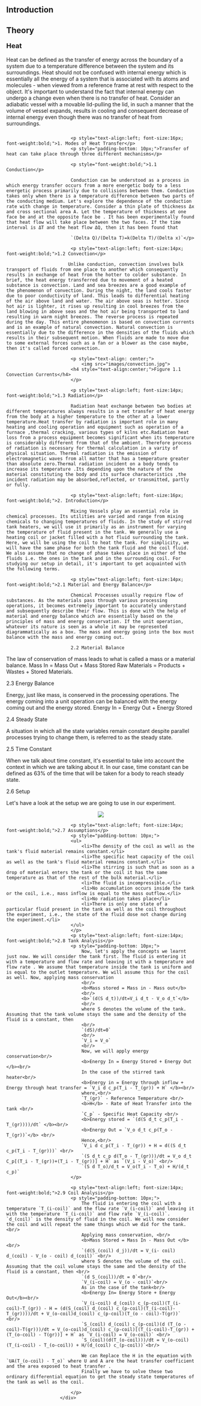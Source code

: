 ## Introduction



## Theory
<div class="content" id="experiment-article-section-1-content">
                            <p style="text-align:left; font-size:18px; font-weight:bold;">Heat</p>
                            <p style="padding-bottom: 10px;">Heat can be defined as the transfer of energy across the boundary of a system due to a temperature difference between the system and its surroundings. Heat should not be confused with internal energy which is essentially all the energy of a system that is associated with its atoms and molecules - when viewed from a reference frame at rest with respect to the object. It's important to understand the fact that internal energy can undergo a change even when there is no transfer of heat. Consider an adiabatic vessel with a movable lid-pulling the lid, in such a manner that the volume of vessel expands, results in cooling and consequent decrease of internal energy even though there was no transfer of heat from surroundings.</p>

                            <p style="text-align:left; font-size:16px; font-weight:bold;">1. Modes of Heat Transfer</p>
                            <p style="padding-bottom: 10px;">Transfer of heat can take place through three different mechanisms</p>

                            <p style="font-weight:bold;">1.1 Conduction</p>
                           
                            Conduction can be understood as a process in which energy transfer occurs from a more energetic body to a less energetic process primarily due to collisions between them. Conduction takes only when there is a temperature difference between two parts of the conducting medium. Let's explore the dependence of the conduction rate with change in temperature. Consider a thin plate of thickness Δx and cross sectional area A. Let the temperature of thickness at one face be and at the opposite face be . It has been experimentally found that heat flow will take place between the two faces. If the time interval is ΔT and the heat flow ΔQ, then it has been found that
                            
                            `(Delta Q)/(Delta T)=k(Delta T)/(Delta x)`</p>

                            <p style="text-align:left; font-size:14px; font-weight:bold;">1.2 Convection</p>

                           Unlike conduction, convection involves bulk transport of fluids from one place to another which consequently results in exchange of heat from the hotter to colder substance. In brief, the heat energy transferred due to movement of a heated substance is convection. Land and sea breezes are a good example of the phenomenon of convection. During the night, the land cools faster due to poor conductivity of land. This leads to differential heating of the air above land and water. The air above seas is hotter. Since hot air is lighter, it rises up resulting in cool breezes from the land blowing in above seas and the hot air being transported to land resulting in warm night breezes. The reverse process is repeated during the day. This entire phenomenon is based on convection currents and is an example of natural convection. Natural convection is essentially due to the difference in the densities of the fluids which results in their subsequent motion. When fluids are made to move due to some external forces such as a fan or a blower as the case maybe, then it's called forced convection.

                            <p style="text-align: center;">
                                <img src="images/convection.jpg">
                            <h4 style="text-align:center;">Figure 1.1 Convection Currents</h4>
                            </p>

                            <p style="text-align:left; font-size:14px; font-weight:bold;">1.3 Radiation</p>

                            Radiation heat exchange between two bodies at different temperatures always results in a net transfer of heat energy from the body at a higher temperature to the other at a lower temperature.Heat transfer by radiation is important role in many heating and cooling operation and equipment such as operation of a furnace ,thermal cracking, various types of kilns etc.Radiation heat loss from a process equipment becomes significant when its temperature is considerably different from that of the ambient. Therefore process of radiation is necessary for thermal calculation in a varity of physical situation. Thermal radiation is the emission of electromagnetic waves from all matter that has a temperature greater than absolute zero.Thermal radiation incident on a body tends to increase its temperature .Its depending upon the nature of the material constituting the body and its surface characteristics ,the incident radiation may be absorbed,reflected, or transmitted, partly or fully.

                            <p style="text-align:left; font-size:16px; font-weight:bold;">2. Introduction</p>

                            Mixing Vessels play an essential role in chemical processes. Its utilities are varied and range from mixing chemicals to changing temperatures of fluids. In the study of stirred tank heaters, we will use it primarily as an instrument for varying the temperature of fluid present in the tank. We generally use a heating coil or jacket filled with a hot fluid surrounding the tank. Here, we will be using the coil to heat the tank. For simplicity, we will have the same phase for both the tank fluid and the coil fluid. We also assume that no change of phase takes place in either of the fluids i.e. the ones in the tank and in the surrounding coil. For studying our setup in detail, it's important to get acquainted with the following terms.

                            <p style="text-align:left; font-size:14px; font-weight:bold;">2.1 Material and Energy Balance</p>

                            Chemical Processes usually require flow of substances. As the materials pass through various processing operations, it becomes extremely important to accurately understand and subsequently describe their flow. This is done with the help of material and energy balance which are essentially based on the principles of mass and energy conservation. If the unit operation, whatever its nature is seen as a whole it may be represented diagrammatically as a box. The mass and energy going into the box must balance with the mass and energy coming out.

                            2.2 Material Balance

The law of conservation of mass leads to what is called a mass or a material balance.
Mass In = Mass Out + Mass Stored Raw Materials = Products + Wastes + Stored Materials.

2.3 Energy Balance

Energy, just like mass, is conserved in the processing operations. The energy coming into a unit operation can be balanced with the energy coming out and the energy stored.
Energy In = Energy Out + Energy Stored

2.4 Steady State

A situation in which all the state variables remain constant despite parallel processes trying to change them, is referred to as the steady state.

2.5 Time Constant

When we talk about time constant, it's essential to take into account the context in which we are talking about it. In our case, time constant can be defined as 63% of the time that will be taken for a body to reach steady state.

2.6 Setup

Let's have a look at the setup we are going to use in our experiment.
                            <p style="text-align: center;"><img src="images/tank-heater-setup.jpg"></p>


                            
                            <p style="text-align:left; font-size:14px; font-weight:bold;">2.7 Assumptions</p>
                            <p style="padding-bottom: 10px;">
                            <ul>
                                <li>The density of the coil as well as the tank's fluid material remains constant.</li>
                                <li>The specific heat capacity of the coil as well as the tank's fluid material remains constant.</li>
                                <li>The stirring is such that as soon as a drop of material enters the tank or the coil it has the same temperature as that of the rest of the bulk material.</li>
                                <li>The fluid is incompressible.</li>
                                <li>No accumulation occurs inside the tank or the coil, i.e., mass inflow is equal to the mass outflow.</li>
                                <li>No radiation takes place</li>
                                <li>There is only one state of a particular fluid present in the tank as well as the coil throughout the experiment, i.e., the state of the fluid dose not change during the experiment.</li>
                            </ul>
                            </p>
                            <p style="text-align:left; font-size:14px; font-weight:bold;">2.8 Tank Analysis</p>
                            <p style="padding-bottom: 10px;">
                                Now, let's apply the concepts we learnt just now. We will consider the tank first. The fluid is entering it with a temperature and flow rate and leaving it with a temperature and flow rate . We assume that temperature inside the tank is uniform and is equal to the outlet temperature. We will assume this for the coil as well. Now, applying mass conservation 
                                <br/>
                                <b>Mass stored = Mass in - Mass out</b>
                                <br/>
                                <b>`(d(S d_t))/dt=V_i d_t - V_o d_t`</b>
                                <br/>
                                where S denotes the volume of the tank. Assuming that the tank volume stays the same and the density of the fluid is a constant, then 
                                <br/>
                                `(dS)/dt=0` 
                                <br/>
                                `V_i = V_o`
                                <br/>
                                Now, we will apply energy conservation<br/>
                                <b>Energy In = Energy Stored + Energy Out </b><br/>
                                In the case of the stirred tank heater<br/>
                                <b>Energy in = Energy through inflow + Energy through heat transfer = `V_i d c_p(T_i - T_(gr)) + H` </b><br/>
                                where,<br/>
                                `T_(gr)` - Reference Temperature <br/>
                                <b>H</b> - Rate of Heat Transfer into the tank <br/>
                                `C_p` - Specific Heat Capacity <br/>
                                <b>Energy stored = `(d(S d_t c_p(T_i - T_(gr))))/dt` </b><br/>
                                <b>Energy Out = `V_o d_t c_p(T_o - T_(gr))`</b> <br/>
                                Hence,<br/> 
                                `V_i d c_p(T_i - T_(gr)) + H = d((S d_t c_p(T_i - T_(gr)))` <br/>
                                `(S d_t c_p d(T_o - T_(gr)))/dt = V_o d_t C_p[(T_i - T_(gr))+(T_i - T_(gr))] + H` as `(V_i - V_o)` <br/>
                                `(S d T_o)/d_t = V_o(T_i - T_o) + H/(d_t c_p)`
                            </p>

                            <p style="text-align:left; font-size:14px; font-weight:bold;">2.9 Coil Analysis</p>
                            <p style="padding-bottom: 10px;">
                                The fluid is entering the coil with a temperature `T_(i-coil)` and the flow rate `V_(i-coil)` and leaving it with the temperature `T_(i-coil)` and flow rate `V_(i-coil)`. `d_(coil)` is the density of fluid in the coil. We will now consider the coil and will repeat the same things which we did for the tank.<br/>
                                Applying mass conservation, <br/>
                                <b>Mass Stored = Mass In - Mass Out </b><br/>
                                `(d(S_(coil) d_j))/dt = V_(i- coil) d_(coil) - V_(o - coil) d_(coil)` <br/>
                                where S denotes the volume of the coil. Assuming that the coil volume stays the same and the density of the fluid is a constant, then <br/>
                                `(d S_(coil))/dt = 0`<br/> 
                                `V_(i-coil) = V_(o - coil)`<br/>
                                As in the case of the tank<br/>
                                <b>Energy In= Energy Store + Energy Out</b><br/>
                                `V_(i-coil) d_(coil) c_(p-coil)(T_(i-coil)-T_(gr)) - H = (d(S_(coil) d_(coil) c_(p-coil)(T_(i-coil)-T_(gr))))/dt + V_(o-coil)d_(coil) c_(p-coil)(T_(o - coil)-T(gr))` <br/>
                                `S_(coil) d_(coil) c_(p-coil)(d (T_(o - coil)-T(gr)))/dt = V_(o-coil)d_(coil) c_(p-coil)[(T_(i-coil)-T_(gr)) + (T_(o-coil) - T(gr))] + H` as `V_(i-coil) = V_(o-coil)` <br/>
                                `S_(coil)(d(T_(o-coil)))/dt = V_(o-coil)(T_(i-coil) - T_(o-coil)) + H/(d_(coil) c_(p-coil))`<br/>

                                We can Replace the H in the equation with `UA(T_(o-coil) - T_o)` where U and A are the heat transfer coefficient and the area exposed to heat transfer .
                                Finally we have to solve these two ordinary differential equation to get the steady state temperatures of the tank as well as the coil.

                            </p>
                        </div>

 <script id="MathJax-script" async src="https://cdn.jsdelivr.net/npm/mathjax@3.2.2/es5/tex-mml-chtml.js"></script>    
 